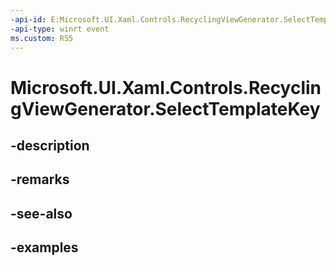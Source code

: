 ```yaml
---
-api-id: E:Microsoft.UI.Xaml.Controls.RecyclingViewGenerator.SelectTemplateKey
-api-type: winrt event
ms.custom: RS5
---
```


<!-- Event syntax.
public event TypedEventHandler SelectTemplateKey<RecyclingViewGenerator, SelectTemplateEventArgs>
-->

# Microsoft.UI.Xaml.Controls.RecyclingViewGenerator.SelectTemplateKey

## -description

## -remarks

## -see-also

## -examples

